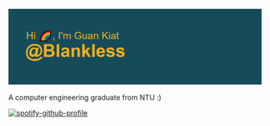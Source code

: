 ![This is an image](https://github.com/Blankless/Blankless/blob/main/header.png)

A computer engineering graduate from NTU :)

[![spotify-github-profile](https://spotify-github-profile.vercel.app/api/view?uid=21dzhc2lap5zyrjgnaxqthvra&cover_image=true&theme=default&bar_color=53b14f&bar_color_cover=true)](https://github.com/kittinan/spotify-github-profile)
<!---
Blankless/Blankless is a ✨ special ✨ repository because its `README.md` (this file) appears on your GitHub profile.
You can click the Preview link to take a look at your changes.
--->
